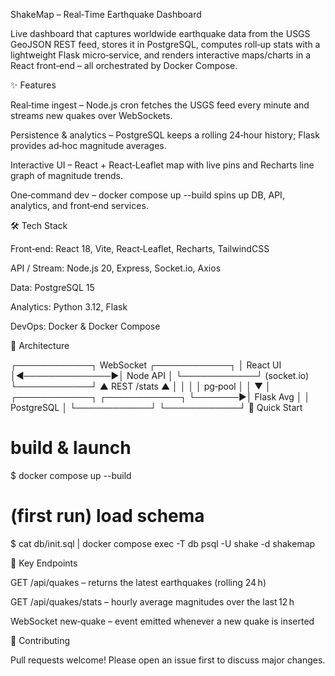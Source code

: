 ShakeMap – Real‑Time Earthquake Dashboard

Live dashboard that captures worldwide earthquake data from the USGS GeoJSON REST feed, stores it in PostgreSQL, computes roll‑up stats with a lightweight Flask micro‑service, and renders interactive maps/charts in a React front‑end – all orchestrated by Docker Compose.

✨ Features

Real‑time ingest – Node.js cron fetches the USGS feed every minute and streams new quakes over WebSockets.

Persistence & analytics – PostgreSQL keeps a rolling 24‑hour history; Flask provides ad‑hoc magnitude averages.

Interactive UI – React + React‑Leaflet map with live pins and Recharts line graph of magnitude trends.

One‑command dev – docker compose up --build spins up DB, API, analytics, and front‑end services.

🛠️ Tech Stack

Front‑end: React 18, Vite, React‑Leaflet, Recharts, TailwindCSS

API / Stream: Node.js 20, Express, Socket.io, Axios

Data: PostgreSQL 15

Analytics: Python 3.12, Flask

DevOps: Docker & Docker Compose

📐 Architecture

┌────────────┐   WebSocket    ┌────────────┐
│  React UI  │◀──────────────▶│  Node API  │
└────────────┘  (socket.io)   └────────────┘
       ▲ REST /stats ▲               │
       │             │               │ pg‑pool
       │             │               ▼
       │        ┌────────────┐  ┌────────────┐
       └───────▶│  Flask Avg │  │ PostgreSQL │
                └────────────┘  └────────────┘
🚀 Quick Start

# build & launch
$ docker compose up --build

# (first run) load schema
$ cat db/init.sql | docker compose exec -T db psql -U shake -d shakemap

🔌 Key Endpoints

GET /api/quakes – returns the latest earthquakes (rolling 24 h)

GET /api/quakes/stats – hourly average magnitudes over the last 12 h

WebSocket new‑quake – event emitted whenever a new quake is inserted

🤝 Contributing

Pull requests welcome! Please open an issue first to discuss major changes.


